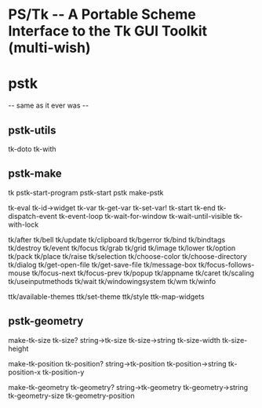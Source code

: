 # PS/Tk -- A Portable Scheme Interface to the Tk GUI Toolkit (multi-wish)

# pstk

-- same as it ever was --

## pstk-utils

  tk-doto
  tk-with

## pstk-make

  tk
  pstk-start-program
  pstk-start
  pstk
  make-pstk

  tk-eval
  tk-id->widget
  tk-var
  tk-get-var
  tk-set-var!
  tk-start
  tk-end
  tk-dispatch-event
  tk-event-loop
  tk-wait-for-window
  tk-wait-until-visible
  tk-with-lock

  tk/after
  tk/bell
  tk/update
  tk/clipboard
  tk/bgerror
  tk/bind
  tk/bindtags
  tk/destroy
  tk/event
  tk/focus
  tk/grab
  tk/grid
  tk/image
  tk/lower
  tk/option
  tk/pack
  tk/place
  tk/raise
  tk/selection
  tk/choose-color
  tk/choose-directory
  tk/dialog
  tk/get-open-file
  tk/get-save-file
  tk/message-box
  tk/focus-follows-mouse
  tk/focus-next
  tk/focus-prev
  tk/popup
  tk/appname
  tk/caret
  tk/scaling
  tk/useinputmethods
  tk/wait
  tk/windowingsystem
  tk/wm
  tk/winfo

  ttk/available-themes
  ttk/set-theme
  ttk/style
  ttk-map-widgets

## pstk-geometry

  make-tk-size
  tk-size?
  string->tk-size
  tk-size->string
  tk-size-width
  tk-size-height

  make-tk-position
  tk-position?
  string->tk-position
  tk-position->string
  tk-position-x
  tk-position-y

  make-tk-geometry
  tk-geometry?
  string->tk-geometry
  tk-geometry->string
  tk-geometry-size
  tk-geometry-position
